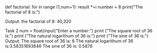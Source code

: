 def factorial:
    for in range (1,num+1):
    result *=i
    number = 8
print("The factorial of 8 is:")

Output:
the factorial of 8: 40,320


Task 2
num = float(input("Enter a number:")
print ("The square root of 36 is:")
print ("The natural logarithum of 36 is:")
print ("The sine of 36 is:")
Output:
The square root of 36 is: 6
The natural logarithum of 36 is:3.58351893846
The sine of 36 is: 0.5878
